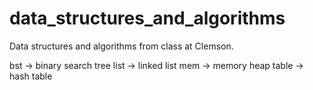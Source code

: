 # data_structures_and_algorithms
Data structures and algorithms from class at Clemson.

bst -> binary search tree
list -> linked list
mem -> memory heap
table -> hash table
